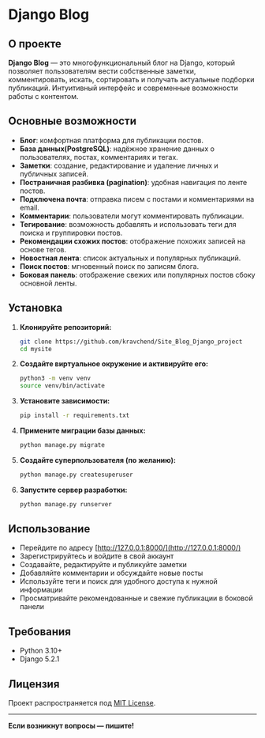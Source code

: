 # Django Blog

## О проекте

**Django Blog** — это многофункциональный блог на Django, который позволяет пользователям вести собственные заметки, комментировать, искать, сортировать и получать актуальные подборки публикаций. Интуитивный интерфейс и современные возможности работы с контентом.

## Основные возможности

- **Блог**: комфортная платформа для публикации постов.
- **База данных(PostgreSQL)**: надёжное хранение данных о пользователях, постах, комментариях и тегах.
- **Заметки**: создание, редактирование и удаление личных и публичных записей.
- **Постраничная разбивка (pagination)**: удобная навигация по ленте постов.
- **Подключена почта**: отправка писем с постами и комментариями на email.
- **Комментарии**: пользователи могут комментировать публикации.
- **Тегирование**: возможность добавлять и использовать теги для поиска и группировки постов.
- **Рекомендации схожих постов**: отображение похожих записей на основе тегов.
- **Новостная лента**: список актуальных и популярных публикаций.
- **Поиск постов**: мгновенный поиск по записям блога.
- **Боковая панель**: отображение свежих или популярных постов сбоку основной ленты.

## Установка

1. **Клонируйте репозиторий:**
    ```bash
    git clone https://github.com/kravchend/Site_Blog_Django_project
    cd mysite
    ```
2. **Создайте виртуальное окружение и активируйте его:**
    ```bash
    python3 -m venv venv
    source venv/bin/activate
    ```
3. **Установите зависимости:**
    ```bash
    pip install -r requirements.txt
    ```
4. **Примените миграции базы данных:**
    ```bash
    python manage.py migrate
    ```
5. **Создайте суперпользователя (по желанию):**
    ```bash
    python manage.py createsuperuser
    ```
6. **Запустите сервер разработки:**
    ```bash
    python manage.py runserver
    ```

## Использование

- Перейдите по адресу [http://127.0.0.1:8000/](http://127.0.0.1:8000/)
- Зарегистрируйтесь и войдите в свой аккаунт
- Создавайте, редактируйте и публикуйте заметки
- Добавляйте комментарии и обсуждайте новые посты
- Используйте теги и поиск для удобного доступа к нужной информации
- Просматривайте рекомендованные и свежие публикации в боковой панели

## Требования

- Python 3.10+
- Django 5.2.1

## Лицензия

Проект распространяется под [MIT License](LICENSE).

---

**Если возникнут вопросы — пишите!**
